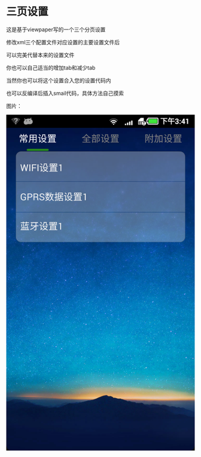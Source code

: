 三页设置
=============

这是基于viewpaper写的一个三个分页设置

修改xml三个配置文件对应设置的主要设置文件后

可以完美代替本来的设置文件

你也可以自己适当的增加tab和减少tab

当然你也可以将这个设置合入您的设置代码内

也可以反编译后插入smail代码，具体方法自己摸索

图片：

![yun](screenshot.png "三页设置")
